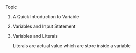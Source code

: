 Topic

1. A Quick Introduction to Variable
2. Variables and Input Statement
3. Variables and Literals

    Literals are actual value which are store inside a variable
